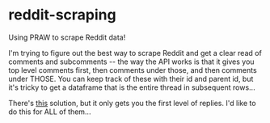 # reddit-scraping
Using PRAW to scrape Reddit data!

I'm trying to figure out the best way to scrape Reddit and get a clear read of comments and subcomments -- the way the API works is that it gives you top level comments first, then comments under those, and then comments under THOSE. You can keep track of these with their id and parent id, but it's tricky to get a dataframe that is the entire thread in subsequent rows...

There's [this](https://pythonprogramming.net/parsing-comments-python-reddit-api-wrapper-praw-tutorial/) solution, but it only gets you the first level of replies. I'd like to do this for ALL of them...
